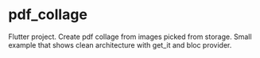 # pdf_collage

Flutter project.
Create pdf collage from images picked from storage.
Small example that shows clean architecture with get_it and bloc provider.


